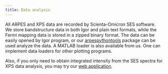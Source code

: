 ```yaml
---
title: Data analysis
---
```


All ARPES and XPS data are recorded by Scienta-Omicron SES software. We store
bandstructure data in both Igor and plain text formats, while the Fermi mapping
data is stored in a zipped binary format. The data can be easily opened by Igor
program, or our [arpespythontools](
https://pranabdas.github.io/arpespythontools) package can be used analyze the
data. A MATLAB loader is also available from us. One can implement data loaders
for other plotting programs.

Also, if you only need to obtain integrated intensity from the SES spectra for
XPS data analysis, you may try our [web application](
https://pranabdas.github.io/xps/).
